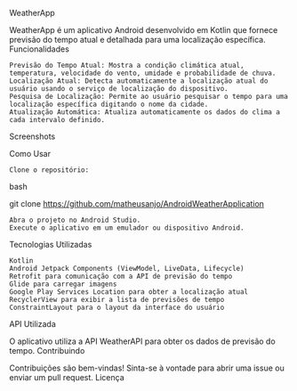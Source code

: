 WeatherApp

WeatherApp é um aplicativo Android desenvolvido em Kotlin que fornece previsão do tempo atual e detalhada para uma localização específica.
Funcionalidades

    Previsão do Tempo Atual: Mostra a condição climática atual, temperatura, velocidade do vento, umidade e probabilidade de chuva.
    Localização Atual: Detecta automaticamente a localização atual do usuário usando o serviço de localização do dispositivo.
    Pesquisa de Localização: Permite ao usuário pesquisar o tempo para uma localização específica digitando o nome da cidade.
    Atualização Automática: Atualiza automaticamente os dados do clima a cada intervalo definido.

Screenshots

    
Como Usar

    Clone o repositório:

bash

git clone https://github.com/matheusanjo/AndroidWeatherApplication

    Abra o projeto no Android Studio.
    Execute o aplicativo em um emulador ou dispositivo Android.

Tecnologias Utilizadas

    Kotlin
    Android Jetpack Components (ViewModel, LiveData, Lifecycle)
    Retrofit para comunicação com a API de previsão do tempo
    Glide para carregar imagens
    Google Play Services Location para obter a localização atual
    RecyclerView para exibir a lista de previsões de tempo
    ConstraintLayout para o layout da interface do usuário

API Utilizada

O aplicativo utiliza a API WeatherAPI para obter os dados de previsão do tempo.
Contribuindo

Contribuições são bem-vindas! Sinta-se à vontade para abrir uma issue ou enviar um pull request.
Licença

